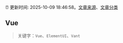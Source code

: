 :alarm_clock: 更新时间: 2025-10-09 18:46:58。[文章来源](/README.md)、[文章分类](/TAGS.md)

## Vue


> 关键字：`Vue`、`ElementUI`、`Vant`




